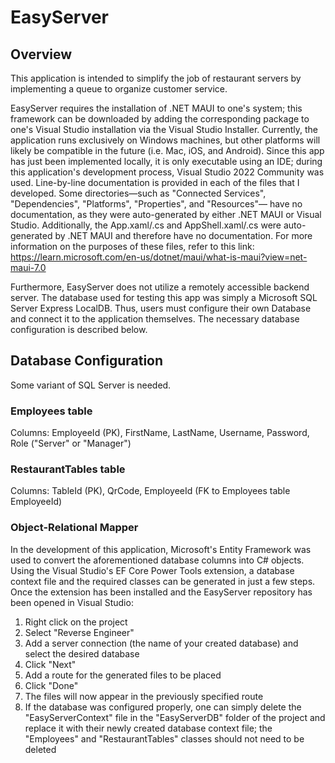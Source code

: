# EasyServer

## Overview
This application is intended to simplify the job of restaurant servers by implementing a queue to organize customer service.

EasyServer requires the installation of .NET MAUI to one's system; this framework can be downloaded by adding the corresponding package 
to one's Visual Studio installation via the Visual Studio Installer. Currently, the application runs exclusively on Windows machines, but other platforms 
will likely be compatible in the future (i.e. Mac, iOS, and Android). Since this app has just been implemented locally, it is only executable 
using an IDE; during this application's development process, Visual Studio 2022 Community was used. Line-by-line documentation is provided in 
each of the files that I developed. Some directories—such as "Connected Services", "Dependencies", "Platforms", "Properties", and "Resources"—
have no documentation, as they were auto-generated by either .NET MAUI or Visual Studio. Additionally, the App.xaml/.cs and AppShell.xaml/.cs 
were auto-generated by .NET MAUI and therefore have no documentation. For more information on the purposes of these files, refer to this link: https://learn.microsoft.com/en-us/dotnet/maui/what-is-maui?view=net-maui-7.0

Furthermore, EasyServer does not utilize a remotely accessible backend server. The database used for testing this app was simply a Microsoft
SQL Server Express LocalDB. Thus, users must configure their own Database and connect it to the application themselves. The necessary 
database configuration is described below.

## Database Configuration
Some variant of SQL Server is needed.

### Employees table
Columns: EmployeeId (PK), FirstName, LastName, Username, Password, Role ("Server" or "Manager")

### RestaurantTables table
Columns: TableId (PK), QrCode, EmployeeId (FK to Employees table EmployeeId)

### Object-Relational Mapper
In the development of this application, Microsoft's Entity Framework was used to convert the aforementioned database columns into C# objects.
Using the Visual Studio's EF Core Power Tools extension, a database context file and the required classes can be generated in just a few steps.
Once the extension has been installed and the EasyServer repository has been opened in Visual Studio:

1. Right click on the project
2. Select "Reverse Engineer"
3. Add a server connection (the name of your created database) and select the desired database 
4. Click "Next"
5. Add a route for the generated files to be placed
6. Click "Done"
7. The files will now appear in the previously specified route
8. If the database was configured properly, one can simply delete the "EasyServerContext" file in the "EasyServerDB" folder of the project
   and replace it with their newly created database context file; the "Employees" and "RestaurantTables" classes should not need to be deleted
